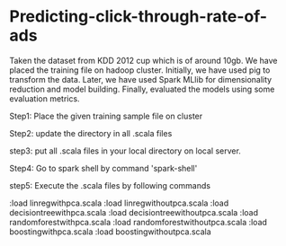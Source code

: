 # Predicting-click-through-rate-of-ads
Taken the dataset from KDD 2012 cup which is of around 10gb. We have placed the training file on hadoop cluster.  Initially, we have used pig to transform the data. Later, we have used Spark MLlib for dimensionality reduction and model building. Finally, evaluated the models using some evaluation metrics.

Step1: Place the given training sample file on cluster

Step2: update the directory in all .scala files 

step3: put all .scala files in your local directory on local server.

Step4: Go to spark shell by command 'spark-shell'

step5: Execute the .scala files by following commands

:load linregwithpca.scala
:load linregwithoutpca.scala
:load decisiontreewithpca.scala
:load decisiontreewithoutpca.scala
:load randomforestwithpca.scala
:load randomforestwithoutpca.scala
:load boostingwithpca.scala
:load boostingwithoutpca.scala

